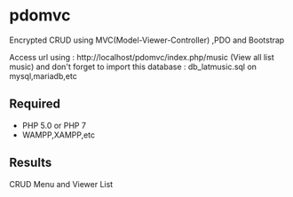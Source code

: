 # pdomvc
Encrypted CRUD using MVC(Model-Viewer-Controller) ,PDO and Bootstrap

Access url using : http://localhost/pdomvc/index.php/music (View all list music)
and don't forget to import this database : db_latmusic.sql on mysql,mariadb,etc

## Required
* PHP 5.0 or PHP 7
* WAMPP,XAMPP,etc


## Results
CRUD Menu and Viewer List
